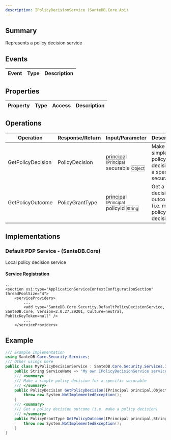 ```yaml
---
description: IPolicyDecisionService (SanteDB.Core.Api)
---
```


## Summary
Represents a policy decision service

## Events

|Event|Type|Description|
|-|-|-|

## Properties

|Property|Type|Access|Description|
|-|-|-|-|

## Operations

|Operation|Response/Return|Input/Parameter|Description|
|-|-|-|-|
|GetPolicyDecision|PolicyDecision|principal <small style='border:solid 1px #aaa'>IPrincipal</small><br/>securable <small style='border:solid 1px #aaa'>Object</small>|Make a simple policy decision for a specific securable|
|GetPolicyOutcome|PolicyGrantType|principal <small style='border:solid 1px #aaa'>IPrincipal</small><br/>policyId <small style='border:solid 1px #aaa'>String</small>|Get a policy decision outcome (i.e. make a policy decision)|

## Implementations


### Default PDP Service - (SanteDB.Core)
Local policy decision service

#### Service Registration
```markup
...
<section xsi:type="ApplicationServiceContextConfigurationSection" threadPoolSize="4">
	<serviceProviders>
		...
		<add type="SanteDB.Core.Security.DefaultPolicyDecisionService, SanteDB.Core, Version=2.0.27.29201, Culture=neutral, PublicKeyToken=null" />
		...
	</serviceProviders>
```
## Example
```csharp
/// Example Implementation
using SanteDB.Core.Security.Services;
/// Other usings here
public class MyPolicyDecisionService : SanteDB.Core.Security.Services.IPolicyDecisionService { 
	public String ServiceName => "My own IPolicyDecisionService service";
	/// <summary>
	/// Make a simple policy decision for a specific securable
	/// </summary>
	public PolicyDecision GetPolicyDecision(IPrincipal principal,Object securable){
		throw new System.NotImplementedException();
	}
	/// <summary>
	/// Get a policy decision outcome (i.e. make a policy decision)
	/// </summary>
	public PolicyGrantType GetPolicyOutcome(IPrincipal principal,String policyId){
		throw new System.NotImplementedException();
	}
}
```
